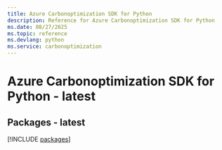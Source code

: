 ```yaml
---
title: Azure Carbonoptimization SDK for Python
description: Reference for Azure Carbonoptimization SDK for Python
ms.date: 08/27/2025
ms.topic: reference
ms.devlang: python
ms.service: carbonoptimization
---
```

# Azure Carbonoptimization SDK for Python - latest
## Packages - latest
[!INCLUDE [packages](carbonoptimization-index.md)]